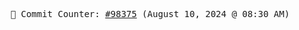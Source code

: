 <p align="center">
    <samp>
        📮 Commit Counter: <a href="https://github.com/Javascript-void0/Javascript-void0/commits/main">#98375</a> (August 10, 2024 @ 08:30 AM)
    </samp>
</p>